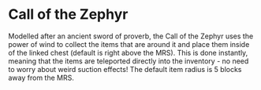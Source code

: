 # Call of the Zephyr

Modelled after an ancient sword of proverb, the Call of the Zephyr uses the power of wind to collect the items that are around it and place them inside of the linked chest (default is right above the MRS). This is done instantly, meaning that the items are teleported directly into the inventory - no need to worry about weird suction effects!
The default item radius is 5 blocks away from the MRS.
